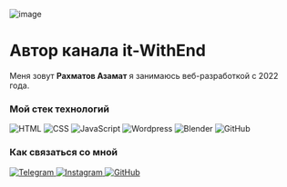 ![image](https://user-images.githubusercontent.com/116718721/217875311-adae992d-1a52-468c-8ed6-e1e8cf656921.png)

<h1>Автор канала it-WithEnd</h1>

Меня зовут <b>Рахматов Азамат</b> я занимаюсь веб-разработкой с 2022 года.

<h3>Мой стек технологий</h3>
<p> <img src="https://camo.githubusercontent.com/fc69f921ea80d2bbf77cddd242af81a3d4803165e4fddb187ad1cb635d20dc5a/68747470733a2f2f696d672e736869656c64732e696f2f62616467652f2d48544d4c2d3333333f7374796c653d666f722d7468652d6261646765266c6f676f3d68746d6c35" alt="HTML" data-canonical-src="https://img.shields.io/badge/-HTML-333?style=for-the-badge&amp;logo=html5" style="max-width: 100%;"> 
<img src="https://camo.githubusercontent.com/2b49b2bf90302cbf8d066b13547d85bf09ecef2ed4274f82b6605d9a847eb286/68747470733a2f2f696d672e736869656c64732e696f2f62616467652f2d4353532d3333333f7374796c653d666f722d7468652d6261646765266c6f676f3d63737333266c6f676f436f6c6f723d626c7565" alt="CSS" data-canonical-src="https://img.shields.io/badge/-CSS-333?style=for-the-badge&amp;logo=css3&amp;logoColor=blue" style="max-width: 50%;">
<img src="https://camo.githubusercontent.com/dd6e432fef460b39933185c21109e73b9796354526b0f394a32e224147db78ae/68747470733a2f2f696d672e736869656c64732e696f2f62616467652f2d4a6176615363726970742d3333333f7374796c653d666f722d7468652d6261646765266c6f676f3d6a617661736372697074" alt="JavaScript" data-canonical-src="https://img.shields.io/badge/-JavaScript-333?style=for-the-badge&amp;logo=javascript" style="max-width: 100%;">
<img src="https://camo.githubusercontent.com/c5a964f342079c7b4831ec4827ae9f1183fb5f74e1d42ddbb24edf0b1726027c/68747470733a2f2f696d672e736869656c64732e696f2f62616467652f2d576f726470726573732d3333333f7374796c653d666f722d7468652d6261646765266c6f676f3d576f72647072657373266c6f676f436f6c6f723d626c7565" alt="Wordpress" data-canonical-src="https://img.shields.io/badge/-Wordpress-333?style=for-the-badge&amp;logo=Wordpress&amp;logoColor=blue" style="max-width: 100%;">
<img src="https://camo.githubusercontent.com/6009fa9ee2abb4d406d1a115b193706d111af66ccc01bd69a503d322184af880/68747470733a2f2f696d672e736869656c64732e696f2f62616467652f2d426c656e6465722d3333333f7374796c653d666f722d7468652d6261646765266c6f676f3d426c656e646572" alt="Blender" data-canonical-src="https://img.shields.io/badge/-Blender-333?style=for-the-badge&amp;logo=Blender" style="max-width: 100%;">
<img src="https://camo.githubusercontent.com/dbe1d254172d29511694c1a3b829b18b73a55e1a0465ead8a489476fe7c869bf/68747470733a2f2f696d672e736869656c64732e696f2f62616467652f2d4769744875622d3333333f7374796c653d666f722d7468652d6261646765266c6f676f3d476974487562" alt="GitHub" data-canonical-src="https://img.shields.io/badge/-GitHub-333?style=for-the-badge&amp;logo=GitHub" style="max-width: 100%;">
</p>

<h3>Как связаться со мной</h3>
<p>
<a href="https://t.me/itwithend"> <img src="https://camo.githubusercontent.com/32d301601badedb14ef7a1e56431bdc934779610de1561291873b6899e67d434/68747470733a2f2f696d672e736869656c64732e696f2f62616467652f2d54656c656772616d2d3333333f7374796c653d666f722d7468652d6261646765266c6f676f3d74656c656772616d266c6f676f436f6c6f723d323741304439" alt="Telegram" data-canonical-src="https://img.shields.io/badge/-Telegram-333?style=for-the-badge&amp;logo=telegram&amp;logoColor=27A0D9" style="max-width: 100%;"> </a>
<a href="https://www.instagram.com/it_withend/"> <img src="https://camo.githubusercontent.com/51968c54d786a8956af0daaecbfa885f68d5aa7c6c4e33f05da73732c7ba17f8/68747470733a2f2f696d672e736869656c64732e696f2f62616467652f2d496e7374616772616d2d3333333f7374796c653d666f722d7468652d6261646765266c6f676f3d696e7374616772616d266c6f676f436f6c6f723d423430363845" alt="Instagram" data-canonical-src="https://img.shields.io/badge/-Instagram-333?style=for-the-badge&amp;logo=instagram&amp;logoColor=B4068E" style="max-width: 100%;"> </a>
<a href="https://github.com/Azamat2009"> <img src="https://camo.githubusercontent.com/b256c04b53615f6e8d75481ea7b916143c83dbe2031e07dba72abbdcdff11721/68747470733a2f2f696d672e736869656c64732e696f2f62616467652f2d4769744875622d3333333f7374796c653d666f722d7468652d6261646765266c6f676f3d476974487562266c6f676f436f6c6f723d666666" alt="GitHub" data-canonical-src="https://img.shields.io/badge/-GitHub-333?style=for-the-badge&amp;logo=GitHub&amp;logoColor=fff" style="max-width: 100%;"> </a>
</p>
